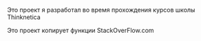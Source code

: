 Это проект я разработал во время прохождения курсов школы Thinknetica

Это проект копирует функции StackOverFlow.com

